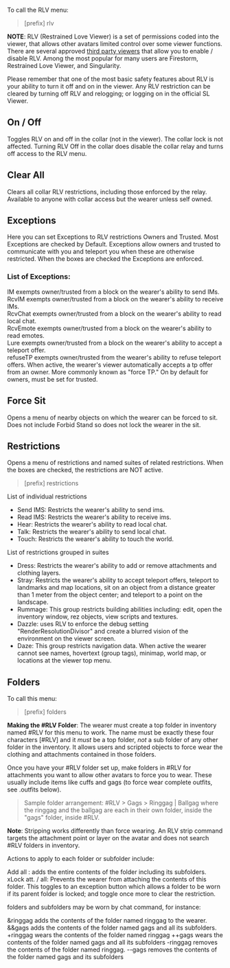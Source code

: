 To call the RLV menu:
>[prefix] rlv

**NOTE**: RLV (Restrained Love Viewer) is a set of permissions coded into the viewer, that allows other avatars limited control over some viewer functions.  There are several approved [third party viewers](http://wiki.secondlife.com/wiki/Third_Party_Viewer_Directory) that allow you to enable / disable RLV. Among the most popular for many users are Firestorm, Restrained Love Viewer, and Singularity.

Please remember that one of the most basic safety features about RLV is your ability to turn it off and on in the viewer.  Any RLV restriction can be cleared by turning off RLV and relogging; or logging on in the official SL Viewer.

## On / Off
Toggles RLV on and off in the collar (not in the viewer).  The collar lock is not affected. Turning RLV Off in the collar does disable the collar relay and turns off access to the RLV menu.

## Clear All
Clears all collar RLV restrictions, including those enforced by the relay.  Available to anyone with collar access but the wearer unless self owned.

## Exceptions

Here you can set Exceptions to RLV restrictions Owners and Trusted.  Most Exceptions are checked by Default.  Exceptions allow owners and trusted to communicate with you and teleport you when these are otherwise restricted.  When the boxes are checked the Exceptions are enforced.

### List of Exceptions:

IM exempts owner/trusted from a block on the wearer's ability to send IMs.  
RcvIM exempts owner/trusted from a block on the wearer's ability to receive IMs.  
RcvChat exempts owner/trusted from a block on the wearer's ability to read local chat.  
RcvEmote exempts owner/trusted from a block on the wearer's ability to read emotes.  
Lure exempts owner/trusted from a block on the wearer's ability to accept a teleport offer.  
refuseTP exempts owner/trusted from the wearer's ability to refuse teleport offers.  When active, the wearer's viewer automatically accepts a tp offer from an owner.  More commonly known as "force TP."  On by default for owners, must be set for trusted.

## Force Sit
Opens a menu of nearby objects on which the wearer can be forced to sit.  Does not include Forbid Stand so does not lock the wearer in the sit.

## Restrictions
Opens a menu of restrictions and named suites of related restrictions.  When the boxes are checked, the restrictions are NOT active.  
>[prefix] restrictions  

List of individual restrictions  
* Send IMS:  Restricts the wearer's ability to send ims.
* Read IMS:   Restricts the wearer's ability to receive ims.
* Hear:  Restricts the wearer's ability to read local chat.
* Talk: Restricts the wearer's ability to send local chat. 
* Touch:  Restricts the wearer's ability to touch the world.

List of restrictions grouped in suites
* Dress:  Restricts the wearer's ability to add or remove attachments and clothing layers.
* Stray: Restricts the wearer's ability to accept teleport offers, teleport to landmarks and map locations, sit on an object from a distance greater than 1 meter from the object center; and teleport to a  point on the landscape.
* Rummage: This group restricts building abilities including: edit, open the inventory window, rez objects, view scripts and textures.
* Dazzle: uses RLV to enforce the debug setting "RenderResolutionDivisor" and create a blurred vision of the environment on the viewer screen.
* Daze:  This group restricts navigation data.  When active the wearer cannot see names, hovertext (group tags), minimap, world map, or locations at the viewer top menu.

## Folders
To call this menu:
> [prefix] folders

**Making the #RLV Folder**: The wearer must create a top folder in inventory named #RLV for this menu to work. The name must be exactly these four characters [#RLV] and it *must* be a top folder, *not* a sub folder of any other folder in the inventory. It allows users and scripted objects to force wear the clothing and attachments contained in those folders.  

Once you have your #RLV folder set up, make folders in #RLV for attachments you want to allow other avatars to force you to wear.  These usually include items like cuffs and gags (to force wear complete outfits, see .outfits below). 

>Sample folder arrangement:  #RLV > Gags > Ringgag | Ballgag where the ringgag and the ballgag are each in their own folder, inside the "gags" folder, inside #RLV.

**Note**:  Stripping works differently than force wearing.  An RLV strip command targets the attachment point or layer on the avatar and does not search #RLV folders in inventory.  

Actions to apply to each folder or subfolder include:

Add all : adds the entire contents of the folder including its subfolders.
xLock att. / all:  Prevents the wearer from attaching the contents of this folder.  This toggles to an exception button which allows a folder to be worn if its parent folder is locked; and toggle once more to clear the restriction.

folders and subfolders may be worn by chat command, for instance:

<prefix> &ringgag adds the contents of the folder named ringgag to the wearer.
<prefix> &&gags adds the contents of the folder named gags and all its subfolders.
<prefix> +ringgag wears the contents of the folder named ringgag
<prefix> ++gags wears the contents of the folder named gags and all its subfolders
<prefix> -ringgag removes the contents of the folder named ringgag.
<prefix> --gags removes the contents of the folder named gags and its subfolders

